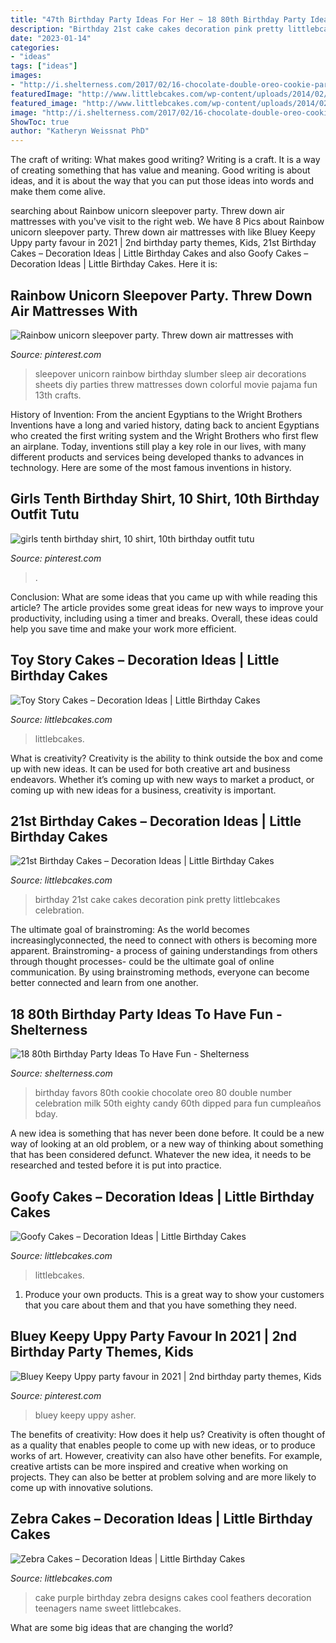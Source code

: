 ```yaml
---
title: "47th Birthday Party Ideas For Her ~ 18 80th Birthday Party Ideas To Have Fun"
description: "Birthday 21st cake cakes decoration pink pretty littlebcakes celebration"
date: "2023-01-14"
categories:
- "ideas"
tags: ["ideas"]
images:
- "http://i.shelterness.com/2017/02/16-chocolate-double-oreo-cookie-party-favors.jpg"
featuredImage: "http://www.littlebcakes.com/wp-content/uploads/2014/02/Images-of-21st-Birthday-Cakes.jpg"
featured_image: "http://www.littlebcakes.com/wp-content/uploads/2014/02/Images-of-21st-Birthday-Cakes.jpg"
image: "http://i.shelterness.com/2017/02/16-chocolate-double-oreo-cookie-party-favors.jpg"
ShowToc: true
author: "Katheryn Weissnat PhD"
---
```



The craft of writing: What makes good writing?
Writing is a craft. It is a way of creating something that has value and meaning. Good writing is about ideas, and it is about the way that you can put those ideas into words and make them come alive.

	

		
searching about Rainbow unicorn sleepover party. Threw down air mattresses with you've visit to the right web. We have 8 Pics about Rainbow unicorn sleepover party. Threw down air mattresses with like Bluey Keepy Uppy party favour in 2021 | 2nd birthday party themes, Kids, 21st Birthday Cakes – Decoration Ideas | Little Birthday Cakes and also Goofy Cakes – Decoration Ideas | Little Birthday Cakes. Here it is:
		
    
## Rainbow Unicorn Sleepover Party. Threw Down Air Mattresses With

<img loading=lazy src="https://i.pinimg.com/736x/43/4d/ad/434dadceafeffa3efa22e142b763545b--unicorn-sleepover-party-slumber-party-ideas-for-girls-sleepover.jpg" onerror="this.onerror=null;this.src='https://tse2.mm.bing.net/th?id=OIP.Wtfmxu18D99fT3oOFCRkXwHaJ3&amp;pid=15.1';" alt="Rainbow unicorn sleepover party. Threw down air mattresses with">

_Source: pinterest.com_

>sleepover unicorn rainbow birthday slumber sleep air decorations sheets diy parties threw mattresses down colorful movie pajama fun 13th crafts. 

	

History of Invention: From the ancient Egyptians to the Wright Brothers
Inventions have a long and varied history, dating back to ancient Egyptians who created the first writing system and the Wright Brothers who first flew an airplane. Today, inventions still play a key role in our lives, with many different products and services being developed thanks to advances in technology. Here are some of the most famous inventions in history.

    
## Girls Tenth Birthday Shirt, 10 Shirt, 10th Birthday Outfit Tutu

<img loading=lazy src="https://i.pinimg.com/736x/22/6b/26/226b2686b12219aee1083960209853f6.jpg" onerror="this.onerror=null;this.src='https://tse1.mm.bing.net/th?id=OIP.Ia7eRSVDXag5o6aL96mdhAHaK7&amp;pid=15.1';" alt="girls tenth birthday shirt, 10 shirt, 10th birthday outfit tutu">

_Source: pinterest.com_

>. 

	

Conclusion: What are some ideas that you came up with while reading this article?
The article provides some great ideas for new ways to improve your productivity, including using a timer and breaks. Overall, these ideas could help you save time and make your work more efficient.

    
## Toy Story Cakes – Decoration Ideas | Little Birthday Cakes

<img loading=lazy src="https://www.littlebcakes.com/wp-content/uploads/2014/02/Toy-Story-Cake-Ideas.jpg" onerror="this.onerror=null;this.src='https://tse2.mm.bing.net/th?id=OIP.SkDbF0H0TF2sYM-v-v5-wAHaLG&amp;pid=15.1';" alt="Toy Story Cakes – Decoration Ideas | Little Birthday Cakes">

_Source: littlebcakes.com_

>littlebcakes. 

	

What is creativity?
Creativity is the ability to think outside the box and come up with new ideas. It can be used for both creative art and business endeavors. Whether it’s coming up with new ways to market a product, or coming up with new ideas for a business, creativity is important.

    
## 21st Birthday Cakes – Decoration Ideas | Little Birthday Cakes

<img loading=lazy src="http://www.littlebcakes.com/wp-content/uploads/2014/02/Images-of-21st-Birthday-Cakes.jpg" onerror="this.onerror=null;this.src='https://tse4.mm.bing.net/th?id=OIP.7ceUCD8BGLXEkUFyYyEfdAHaJ4&amp;pid=15.1';" alt="21st Birthday Cakes – Decoration Ideas | Little Birthday Cakes">

_Source: littlebcakes.com_

>birthday 21st cake cakes decoration pink pretty littlebcakes celebration. 

	

The ultimate goal of brainstroming:
As the world becomes increasinglyconnected, the need to connect with others is becoming more apparent. Brainstroming- a process of gaining understandings from others through thought processes- could be the ultimate goal of online communication. By using brainstroming methods, everyone can become better connected and learn from one another.

    
## 18 80th Birthday Party Ideas To Have Fun - Shelterness

<img loading=lazy src="http://i.shelterness.com/2017/02/16-chocolate-double-oreo-cookie-party-favors.jpg" onerror="this.onerror=null;this.src='https://tse3.mm.bing.net/th?id=OIP.fVHwt0svxL4NfflQulkPvgHaJ4&amp;pid=15.1';" alt="18 80th Birthday Party Ideas To Have Fun - Shelterness">

_Source: shelterness.com_

>birthday favors 80th cookie chocolate oreo 80 double number celebration milk 50th eighty candy 60th dipped para fun cumpleaños bday. 

	

A new idea is something that has never been done before. It could be a new way of looking at an old problem, or a new way of thinking about something that has been considered defunct. Whatever the new idea, it needs to be researched and tested before it is put into practice.

    
## Goofy Cakes – Decoration Ideas | Little Birthday Cakes

<img loading=lazy src="https://www.littlebcakes.com/wp-content/uploads/2014/05/Goofy-Birthday-Cakes.jpg" onerror="this.onerror=null;this.src='https://tse1.mm.bing.net/th?id=OIP.sA0dhL8ZN8EZG9q1kfIq-gHaJ4&amp;pid=15.1';" alt="Goofy Cakes – Decoration Ideas | Little Birthday Cakes">

_Source: littlebcakes.com_

>littlebcakes. 

	

1. Produce your own products. This is a great way to show your customers that you care about them and that you have something they need.

    
## Bluey Keepy Uppy Party Favour In 2021 | 2nd Birthday Party Themes, Kids

<img loading=lazy src="https://i.pinimg.com/736x/16/49/0f/16490f8dba32c999eae6f52db8bf7cc9.jpg" onerror="this.onerror=null;this.src='https://tse2.mm.bing.net/th?id=OIP.TYYvPHMtxt2GOZzQPU6EWQHaJ3&amp;pid=15.1';" alt="Bluey Keepy Uppy party favour in 2021 | 2nd birthday party themes, Kids">

_Source: pinterest.com_

>bluey keepy uppy asher. 

	

The benefits of creativity: How does it help us?
Creativity is often thought of as a quality that enables people to come up with new ideas, or to produce works of art. However, creativity can also have other benefits. For example, creative artists can be more inspired and creative when working on projects. They can also be better at problem solving and are more likely to come up with innovative solutions.

    
## Zebra Cakes – Decoration Ideas | Little Birthday Cakes

<img loading=lazy src="http://www.littlebcakes.com/wp-content/uploads/2014/01/Purple-Zebra-Cake-680x1024.jpg" onerror="this.onerror=null;this.src='https://tse3.mm.bing.net/th?id=OIP.vueJ_8HKu-7WIhOGFVB2_gHaLJ&amp;pid=15.1';" alt="Zebra Cakes – Decoration Ideas | Little Birthday Cakes">

_Source: littlebcakes.com_

>cake purple birthday zebra designs cakes cool feathers decoration teenagers name sweet littlebcakes. 

	

What are some big ideas that are changing the world?

